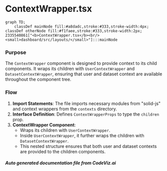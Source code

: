 # ContextWrapper.tsx

```mermaid
graph TD;
    classDef mainNode fill:#a8dadc,stroke:#333,stroke-width:4px;
classDef otherNode fill:#f1faee,stroke:#333,stroke-width:2px;
2335540861["<b>ContextWrapper.tsx</b><br/><small>dashboard/src/layouts/</small>"]:::mainNode

```
### Purpose
The `ContextWrapper` component is designed to provide context to its child components. It wraps its children with `UserContextWrapper` and `DatasetContextWrapper`, ensuring that user and dataset context are available throughout the component tree.

### Flow
1. **Import Statements**: The file imports necessary modules from "solid-js" and context wrappers from the `contexts` directory.
2. **Interface Definition**: Defines `ContextWrapperProps` to type the `children` prop.
3. **ContextWrapper Component**: 
   - Wraps its children with `UserContextWrapper`.
   - Inside `UserContextWrapper`, it further wraps the children with `DatasetContextWrapper`.
   - This nested structure ensures that both user and dataset contexts are provided to the children components.

##### Auto generated documentation file from CodeViz.ai
